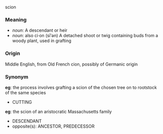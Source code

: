 scion
### Meaning
+ _noun_: A descendant or heir
+ _noun_: also ci·on (sīʹən) A detached shoot or twig containing buds from a woody plant, used in grafting

### Origin

Middle English, from Old French cion, possibly of Germanic origin

### Synonym

__eg__: the process involves grafting a scion of the chosen tree on to rootstock of the same species

+ CUTTING

__eg__: the scion of an aristocratic Massachusetts family

+ DESCENDANT
+ opposite(s): ANCESTOR, PREDECESSOR


